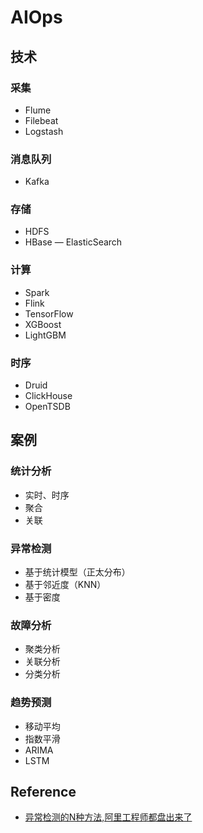 # AIOps

## 技术

### 采集

- Flume
- Filebeat
- Logstash

### 消息队列

- Kafka

### 存储

- HDFS
- HBase
— ElasticSearch

### 计算

- Spark
- Flink
- TensorFlow
- XGBoost
- LightGBM

### 时序

- Druid
- ClickHouse
- OpenTSDB

## 案例

### 统计分析

- 实时、时序
- 聚合
- 关联

### 异常检测

- 基于统计模型（正太分布）
- 基于邻近度（KNN）
- 基于密度

### 故障分析

- 聚类分析
- 关联分析
- 分类分析

### 趋势预测

- 移动平均
- 指数平滑
- ARIMA
- LSTM

## Reference

- [异常检测的N种方法,阿里工程师都盘出来了]( http://t.cn/E99BXaG)